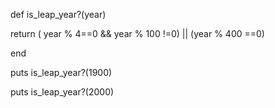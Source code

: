 def is_leap_year?(year)

return ( year % 4==0 && year % 100 !=0) || (year % 400 ==0)

end

puts is_leap_year?(1900)

puts is_leap_year?(2000)


